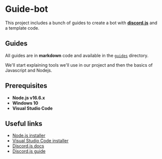 # Guide-bot
This project includes a bunch of guides to create a bot with **[discord.js](https://discord.js.org/)** and a template code.

## Guides
All guides are in **markdown** code and available in the [`guides`](guides) directory.

We'll start explaining tools we'll use in our project and then the basics of Javascript and Nodejs.

## Prerequisites
- **Node.js v16.6.x**
- **Windows 10**
- **Visual Studio Code**

## Useful links
- [Node.js installer](https://nodejs.org/)
- [Visual Studio Code installer](https://code.visualstudio.com/download)
- [Discord.js docs](https://discord.js.org/#/docs/main/stable/general/welcome)
- [Discord.js guide](https://discordjs.guide/)